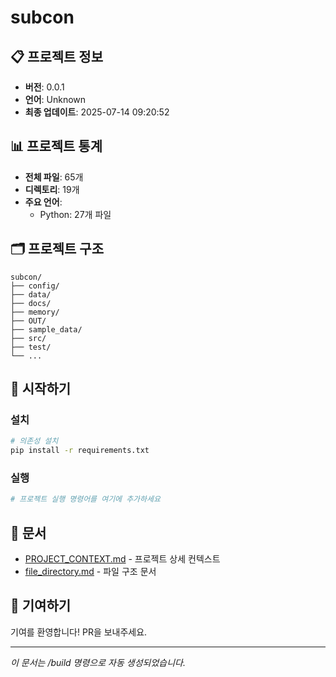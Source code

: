# subcon



## 📋 프로젝트 정보

- **버전**: 0.0.1
- **언어**: Unknown
- **최종 업데이트**: 2025-07-14 09:20:52

## 📊 프로젝트 통계

- **전체 파일**: 65개
- **디렉토리**: 19개
- **주요 언어**:
  - Python: 27개 파일

## 🗂️ 프로젝트 구조

```
subcon/
├── config/
├── data/
├── docs/
├── memory/
├── OUT/
├── sample_data/
├── src/
├── test/
└── ...
```

## 🚀 시작하기

### 설치

```bash
# 의존성 설치
pip install -r requirements.txt
```

### 실행

```bash
# 프로젝트 실행 명령어를 여기에 추가하세요
```

## 📖 문서

- [PROJECT_CONTEXT.md](./PROJECT_CONTEXT.md) - 프로젝트 상세 컨텍스트
- [file_directory.md](./file_directory.md) - 파일 구조 문서

## 🤝 기여하기

기여를 환영합니다! PR을 보내주세요.

---
*이 문서는 /build 명령으로 자동 생성되었습니다.*
